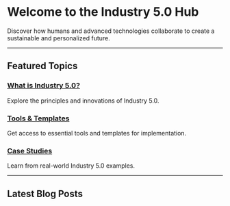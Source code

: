 <!-- Industry 5.0 Hub Homepage -->

# Welcome to the Industry 5.0 Hub

Discover how humans and advanced technologies collaborate to create a sustainable and personalized future.

---

## Featured Topics

### [What is Industry 5.0?](/categories/what-is-industry5)
Explore the principles and innovations of Industry 5.0.

### [Tools & Templates](/resources/tools)
Get access to essential tools and templates for implementation.

### [Case Studies](/categories/case-studies)
Learn from real-world Industry 5.0 examples.

---

## Latest Blog Posts
<div id="latest-blogs"></div>

<script>
  if (typeof window !== 'undefined') {
    // Dynamically import all `.md` files from the `/blog` folder
    const blogImports = import.meta.glob('/blog/*.md', { eager: true });

    const blogs = [];
    for (const path in blogImports) {
      const blog = blogImports[path];
      blogs.push({
        url: path.replace('.md', ''), // Remove `.md` from the URL for proper routing
        title: blog.title || path.split('/').pop().replace('.md', ''), // Use title from frontmatter or filename
      });
    }

    // Render blog titles dynamically in the same format as Featured Topics
    const latestBlogsContainer = document.getElementById("latest-blogs");
    blogs.forEach(blog => {
      const blogItem = document.createElement("div");
      blogItem.innerHTML = `### <a href="${blog.url}" style="text-decoration: none; color: inherit;">${blog.title}</a>`;
      blogItem.style.marginBottom = "8px"; // Add some spacing between blog items
      latestBlogsContainer.appendChild(blogItem);
    });
  }
</script>
